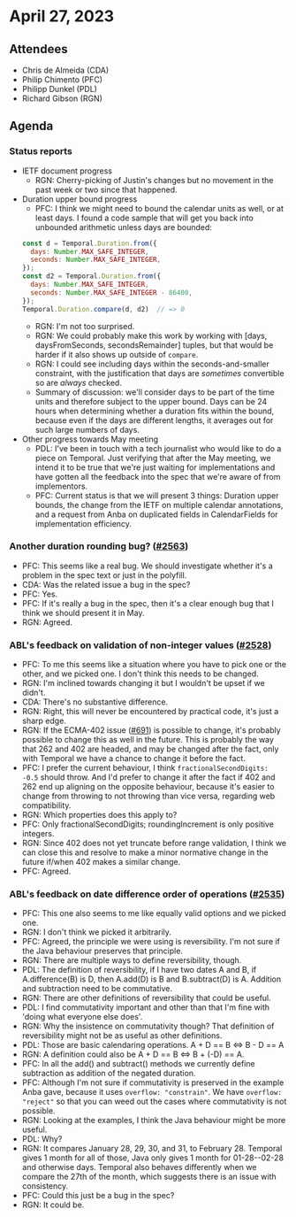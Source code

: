 # April 27, 2023

## Attendees
- Chris de Almeida (CDA)
- Philip Chimento (PFC)
- Philipp Dunkel (PDL)
- Richard Gibson (RGN)

## Agenda

### Status reports
- IETF document progress
    - RGN: Cherry-picking of Justin's changes but no movement in the past week or two since that happened.
- Duration upper bound progress
    - PFC: I think we might need to bound the calendar units as well, or at least days. I found a code sample that will get you back into unbounded arithmetic unless days are bounded:
    ```js
    const d = Temporal.Duration.from({
      days: Number.MAX_SAFE_INTEGER,
      seconds: Number.MAX_SAFE_INTEGER,
    });
    const d2 = Temporal.Duration.from({
      days: Number.MAX_SAFE_INTEGER,
      seconds: Number.MAX_SAFE_INTEGER - 86400,
    });
    Temporal.Duration.compare(d, d2)  // => 0
    ```
    - RGN: I'm not too surprised.
    - RGN: We could probably make this work by working with [days, daysFromSeconds, secondsRemainder] tuples, but that would be harder if it also shows up outside of `compare`.
    - RGN: I could see including days within the seconds-and-smaller constraint, with the justification that days are _sometimes_ convertible so are _always_ checked.
    - Summary of discussion: we'll consider days to be part of the time units and therefore subject to the upper bound. Days can be 24 hours when determining whether a duration fits within the bound, because even if the days are different lengths, it averages out for such large numbers of days.
- Other progress towards May meeting
    - PDL: I've been in touch with a tech journalist who would like to do a piece on Temporal. Just verifying that after the May meeting, we intend it to be true that we're just waiting for implementations and have gotten all the feedback into the spec that we're aware of from implementors.
    - PFC: Current status is that we will present 3 things: Duration upper bounds, the change from the IETF on multiple calendar annotations, and a request from Anba on duplicated fields in CalendarFields for implementation efficiency.

### Another duration rounding bug? ([#2563](https://github.com/tc39/proposal-temporal/issues/2563))
- PFC: This seems like a real bug. We should investigate whether it's a problem in the spec text or just in the polyfill.
- CDA: Was the related issue a bug in the spec?
- PFC: Yes.
- PFC: If it's really a bug in the spec, then it's a clear enough bug that I think we should present it in May.
- RGN: Agreed.

### ABL's feedback on validation of non-integer values ([#2528](https://github.com/tc39/proposal-temporal/issues/2528))
- PFC: To me this seems like a situation where you have to pick one or the other, and we picked one. I don't think this needs to be changed.
- RGN: I'm inclined towards changing it but I wouldn't be upset if we didn't.
- CDA: There's no substantive difference.
- RGN: Right, this will never be encountered by practical code, it's just a sharp edge.
- RGN: If the ECMA-402 issue ([#691](https://github.com/tc39/ecma402/issues/691)) is possible to change, it's probably possible to change this as well in the future. This is probably the way that 262 and 402 are headed, and may be changed after the fact, only with Temporal we have a chance to change it before the fact.
- PFC: I prefer the current behaviour, I think `fractionalSecondDigits: -0.5` should throw. And I'd prefer to change it after the fact if 402 and 262 end up aligning on the opposite behaviour, because it's easier to change from throwing to not throwing than vice versa, regarding web compatibility.
- RGN: Which properties does this apply to?
- PFC: Only fractionalSecondDigits; roundingIncrement is only positive integers.
- RGN: Since 402 does not yet truncate before range validation, I think we can close this and resolve to make a minor normative change in the future if/when 402 makes a similar change.
- PFC: Agreed.

### ABL's feedback on date difference order of operations ([#2535](https://github.com/tc39/proposal-temporal/issues/2535))
- PFC: This one also seems to me like equally valid options and we picked one.
- RGN: I don't think we picked it arbitrarily.
- PFC: Agreed, the principle we were using is reversibility. I'm not sure if the Java behaviour preserves that principle.
- RGN: There are multiple ways to define reversibility, though.
- PDL: The definition of reversibility, if I have two dates A and B, if A.difference(B) is D, then A.add(D) is B and B.subtract(D) is A. Addition and subtraction need to be commutative.
- RGN: There are other definitions of reversibility that could be useful.
- PDL: I find commutativity important and other than that I'm fine with 'doing what everyone else does'.
- RGN: Why the insistence on commutativity though? That definition of reversibility might not be as useful as other definitions.
- PDL: Those are basic calendaring operations. A + D == B ⇔ B - D == A
- RGN: A definition could also be A + D == B ⇔ B + (-D) == A.
- PFC: In all the add() and subtract() methods we currently define subtraction as addition of the negated duration.
- PFC: Although I'm not sure if commutativity is preserved in the example Anba gave, because it uses `overflow: "constrain"`. We have `overflow: "reject"` so that you can weed out the cases where commutativity is not possible.
- RGN: Looking at the examples, I think the Java behaviour might be more useful.
- PDL: Why?
- RGN: It compares January 28, 29, 30, and 31, to February 28. Temporal gives 1 month for all of those, Java only gives 1 month for 01-28--02-28 and otherwise days. Temporal also behaves differently when we compare the 27th of the month, which suggests there is an issue with consistency.
- PFC: Could this just be a bug in the spec?
- RGN: It could be.